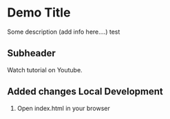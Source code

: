 # Demo Title 

Some description (add info here....) test


## Subheader

Watch tutorial on Youtube.

## Added changes Local Development

1. Open index.html in your browser